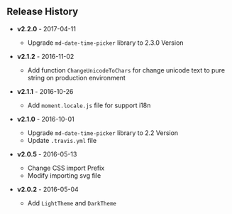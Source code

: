 ## Release History

 * **v2.2.0** - 2017-04-11
   - Upgrade `md-date-time-picker` library to 2.3.0 Version

 * **v2.1.2** - 2016-11-02
   - Add function `ChangeUnicodeToChars` for change unicode text to pure string on production environment


 * **v2.1.1** - 2016-10-26
   - Add `moment.locale.js` file for support i18n 
  

 * **v2.1.0** - 2016-10-01
   - Upgrade `md-date-time-picker` library to 2.2 Version
   - Update `.travis.yml` file
   
 * **v2.0.5** - 2016-05-13
   - Change CSS import Prefix 
   - Modify importing svg file
 
 * **v2.0.2** - 2016-05-04
   - Add `LightTheme` and `DarkTheme`
